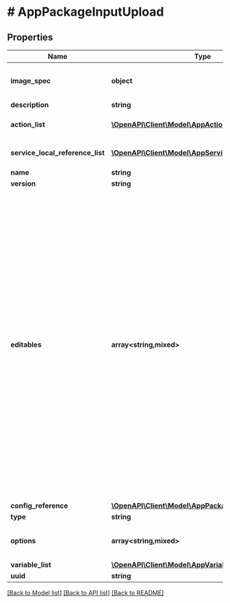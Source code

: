 # # AppPackageInputUpload

## Properties

Name | Type | Description | Notes
------------ | ------------- | ------------- | -------------
**image_spec** | **object** | Additional properties for k8s image spec | [optional]
**description** | **string** |  | [optional]
**action_list** | [**\OpenAPI\Client\Model\AppActionInputUpload[]**](AppActionInputUpload.md) | List of references to action | [optional]
**service_local_reference_list** | [**\OpenAPI\Client\Model\AppServiceReferenceUpload[]**](AppServiceReferenceUpload.md) | References of the service. | [optional]
**name** | **string** |  |
**version** | **string** |  | [optional]
**editables** | **array<string,mixed>** | Runtime editable attributes for this entity. The structure for this is a dictionary. The keys in this dictionary should be the name of the attribute on the entity. If the attribute is editable, the value should be true, else false. If the attribute is a nested dictionary, the value can contain a nested dictionary with the same key value structure described above. | [optional]
**config_reference** | [**\OpenAPI\Client\Model\AppPackageReferenceUpload**](AppPackageReferenceUpload.md) |  | [optional]
**type** | **string** |  |
**options** | **array<string,mixed>** | Details based on type of the package. | [optional]
**variable_list** | [**\OpenAPI\Client\Model\AppVariableInputUpload[]**](AppVariableInputUpload.md) |  | [optional]
**uuid** | **string** |  | [optional]

[[Back to Model list]](../../README.md#models) [[Back to API list]](../../README.md#endpoints) [[Back to README]](../../README.md)
